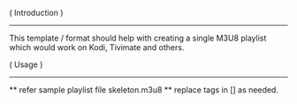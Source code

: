 ( Introduction )
______________________________________________________________

This template / format should help with creating a single M3U8 playlist which would work on Kodi, Tivimate and others.

( Usage )
______________________________________________________________

** refer sample playlist file skeleton.m3u8
** replace tags in [] as needed.

